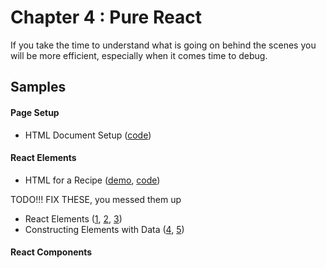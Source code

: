 Chapter 4 : Pure React
==================
If you take the time to understand what is going on behind the scenes you will be more efficient, especially when 
it comes time to debug.

Samples
--------

#### Page Setup

* HTML Document Setup ([code](https://github.com/MoonHighway/learning-react/blob/master/chapter-04/page-setup.html))

#### React Elements

* HTML for a Recipe ([demo](http://rawgit.com/MoonHighway/learning-react/master/chapter-04/baked-salmon.html), 
[code](https://github.com/MoonHighway/learning-react/blob/master/chapter-04/baked-salmon.html))

TODO!!! FIX THESE, you messed them up

* React Elements ([1](http://jsbin.com/fumiyu/1/edit?js,output),
[2](http://jsbin.com/fumiyu/2/edit?js,output),
[3](http://jsbin.com/fumiyu/3/edit?js,output))
* Constructing Elements with Data ([4](http://jsbin.com/fumiyu/4/edit?js,output),
[5](http://jsbin.com/fumiyu/5/edit?js,output))

#### React Components

